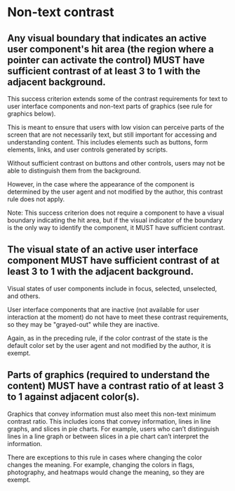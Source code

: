 # Non-text contrast

## Any visual boundary that indicates an active user component's hit area (the region where a pointer can activate the control) MUST have sufficient contrast of at least 3 to 1 with the adjacent background.

This success criterion extends some of the contrast requirements for text to user interface components and non-text parts of graphics (see rule for graphics below).

This is meant to ensure that users with low vision can perceive parts of the screen that are not necessarily text, but still important for accessing and understanding content. This includes elements such as buttons, form elements, links, and user controls generated by scripts. 

Without sufficient contrast on buttons and other controls, users may not be able to distinguish them from the background.

However, in the case where the appearance of the component is determined by the user agent and not modified by the author, this contrast rule does not apply.

Note: This success criterion does not require a component to have a visual boundary indicating the hit area, but if the visual indicator of the boundary is the only way to identify the component, it MUST have sufficient contrast.

## The visual state of an active user interface component MUST have sufficient contrast of at least 3 to 1 with the adjacent background.

Visual states of user components include in focus, selected, unselected, and others.

User interface components that are inactive (not available for user interaction at the moment) do not have to meet these contrast requirements, so they may be "grayed-out" while they are inactive.

Again, as in the preceding rule, if the color contrast of the state is the default color set by the user agent and not modified by the author, it is exempt.

## Parts of graphics (required to understand the content) MUST have a contrast ratio of at least 3 to 1 against adjacent color(s).

Graphics that convey information must also meet this non-text minimum contrast ratio. This includes icons that convey information, lines in line graphs, and slices in pie charts. For example, users who can’t distinguish lines in a line graph or between slices in a pie chart can’t interpret the information.

There are exceptions to this rule in cases where changing the color changes the meaning. For example, changing the colors in flags, photography, and heatmaps would change the meaning, so they are exempt.